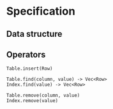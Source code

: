 # Specification

## Data structure

## Operators

    Table.insert(Row)

    Table.find(column, value) -> Vec<Row>
    Index.find(value) -> Vec<Row>

    Table.remove(column, value)
    Index.remove(value)

